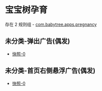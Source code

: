 # 宝宝树孕育

存在 2 规则组 - [com.babytree.apps.pregnancy](/src/apps/com.babytree.apps.pregnancy.ts)

## 未分类-弹出广告(偶发)

- [快照-0](https://i.gkd.li/i/12614834)

## 未分类-首页右侧悬浮广告(偶发)

- [快照-0](https://i.gkd.li/i/12614838)
